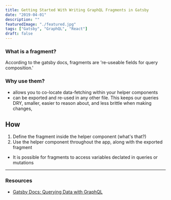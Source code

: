 ```yaml
---
title: Getting Started With Writing GraphQL Fragments in Gatsby
date: "2019-04-01"
description: ""
featuredImage: "./featured.jpg"
tags: ["Gatsby", "GraphQL", "React"]
draft: false
---
```


### What is a fragment?

According to the gatsby docs, fragments are 're-useable fields for query composition.'

### Why use them?

- allows you to co-locate data-fetching within your helper components
- can be exported and re-used in any other file. This keeps our queries DRY, smaller, easier to reason about, and less brittle when making changes,

## How

1. Define the fragment inside the helper component (what's that?)
2. Use the helper component throughout the app, along with the exported fragment

- It is possible for fragments to access variables declated in queries or mutations

---

### Resources

- [Gatsby Docs: Querying Data with GraphQL]('https://www.gatsbyjs.org/docs/querying-with-graphql/#fragments')
